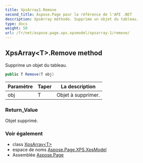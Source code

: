 ```yaml
---
title: XpsArray1.Remove
second_title: Aspose.Page pour la référence de l'API .NET
description: XpsArray méthode. Supprime un objet du tableau.
type: docs
weight: 50
url: /fr/net/aspose.page.xps.xpsmodel/xpsarray-1/remove/
---
```

## XpsArray&lt;T&gt;.Remove method

Supprime un objet du tableau.

```csharp
public T Remove(T obj)
```

| Paramètre | Taper | La description |
| --- | --- | --- |
| obj | T | Objet à supprimer. |

### Return_Value

Objet supprimé.

### Voir également

* class [XpsArray&lt;T&gt;](../)
* espace de noms [Aspose.Page.XPS.XpsModel](../../xpsarray-1/)
* Assemblée [Aspose.Page](../../../)


